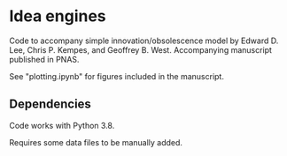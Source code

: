 # Idea engines
Code to accompany simple innovation/obsolescence model by Edward D. Lee, Chris
P. Kempes, and Geoffrey B. West. Accompanying manuscript published in PNAS.

See "plotting.ipynb" for figures included in the manuscript.


## Dependencies
Code works with Python 3.8.

Requires some data files to be manually added.
